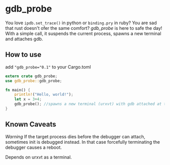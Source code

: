 gdb_probe
=======

You love `ipdb.set_trace()` in python  or `binding.pry` in ruby? You are sad that rust doesn't ofer the same comfort?
_gdb_probe_ is here to safe the day! With a simple call, it suspends the current process, spawns a new terminal and
attaches gdb.

How to use
--------

add `"gdb_probe="0.1"` to your Cargo.toml

```rust
extern crate gdb_probe;
use gdb_probe::gdb_probe;

fn main() {
    println!("Hello, world!");
    let x = 3+4;
    gdb_probe(); //spawns a new terminal (urxvt) with gdb attached at this position.
}
```

Known Caveats
-------
*Warning* If the target process dies before the debugger can attach, sometimes init is debugged instead. In that case forcefully
terminating the debugger causes a reboot.

Depends on urxvt as a terminal.
